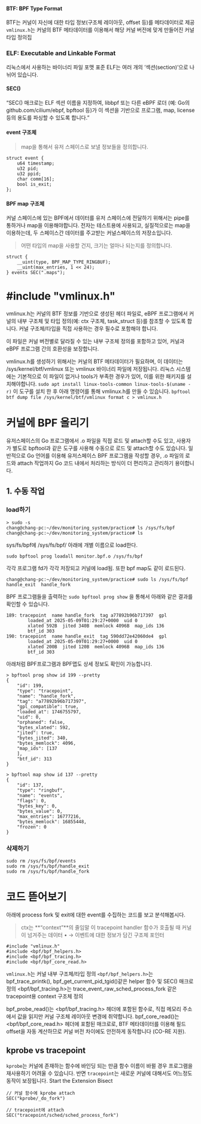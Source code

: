 #### BTF: BPF Type Format
BTF는 커널이 자신에 대한 타입 정보(구조체 레이아웃, offset 등)를 메타데이터로 제공
`vmlinux.h`는 커널의 BTF 메타데이터를 이용해서 해당 커널 버전에 맞게 만들어진 커널 타입 정의집

### ELF: Executable and Linkable Format
리눅스에서 사용하는 바이너리 파일 포맷 표준
ELF는 여러 개의 ’섹션(section)’으로 나뉘어 있습니다.

#### SEC()
“SEC() 매크로는 ELF 섹션 이름을 지정하여, libbpf 또는 다른 eBPF 로더 (예: Go의 github.com/cilium/ebpf, bpftool 등)가 이 섹션을 기반으로 프로그램, map, license 등의 용도를 파싱할 수 있도록 합니다.”


#### event 구조체
> map을 통해서 유저 스페이스로 보낼 정보들을 정의합니다.
```
struct event {
    u64 timestamp;
    u32 pid;
    u32 ppid;
    char comm[16];
    bool is_exit;
};
```

#### BPF map 구조체
커널 스페이스에 있는 BPF에서 데이터를 유저 스페이스에 전달하기 위해서는 
pipe를 통하거나 map을 이용해야합니다.
전자는 테스트용에 사용되고, 실질적으로는 map을 이용하는데, 두 스페이스간 데이터를 주고받는 커널스페이스의 저장소입니다.

> 어떤 타입의 map을 사용할 건지, 크기는 얼마나 되는지를 정의합니다.
```
struct {
    __uint(type, BPF_MAP_TYPE_RINGBUF);
    __uint(max_entries, 1 << 24);
} events SEC(".maps");
```

# #include "vmlinux.h"
vmlinux.h는 커널의 BTF 정보를 기반으로 생성된 헤더 파일로, eBPF 프로그램에서 커널의 내부 구조체 및 타입 정의(예: ctx 구조체, task_struct 등)를 참조할 수 있도록 합니다. 커널 구조체/타입을 직접 사용하는 경우 필수로 포함해야 합니다.

이 파일은 커널 버전별로 달라질 수 있는 내부 구조체 정의를 포함하고 있어, 커널과 eBPF 프로그램 간의 호환성을 보장합니다.

vmlinux.h를 생성하기 위해서는 커널의 BTF 메타데이터가 필요하며, 이 데이터는 /sys/kernel/btf/vmlinux 또는 vmlinux 바이너리 파일에 저장됩니다.
리눅스 시스템에는 기본적으로 이 파일이 없거나 tools가 부족한 경우가 있어, 이를 위한 패키지를 설치해야합니다.
`sudo apt install linux-tools-common linux-tools-$(uname -r)`
이 도구를 설치 한 후 아래 명령어를 통해 vmlinux.h를 만들 수 있습니다.
`bpftool btf dump file /sys/kernel/btf/vmlinux format c > vmlinux.h`


# 커널에 BPF 올리기
유저스페이스의 Go 프로그램에서 .o 파일을 직접 로드 및 attach할 수도 있고, 사용자가 별도로 bpftool과 같은 도구를 사용해 수동으로 로드 및 attach할 수도 있습니다.
일반적으로 Go 언어를 이용해 유저스페이스 BPF 프로그램을 작성할 경우, .o 파일의 로드와 attach 작업까지 Go 코드 내에서 처리하는 방식이 더 편리하고 관리하기 용이합니다.

## 1. 수동 작업
### load하기
```
> sudo -s
chang@chang-pc:~/dev/monitoring_system/practice# ls /sys/fs/bpf
chang@chang-pc:~/dev/monitoring_system/practice# ls
```

sys/fs/bpf에 /sys/fs/bpf/ 아래에 개별 이름으로 load한다.
```
sudo bpftool prog loadall monitor.bpf.o /sys/fs/bpf

```

각각 프로그램 fd가 각각 저장되고 커널에 load됨. 또한 bpf map도 같이 로드된다.
```
chang@chang-pc:~/dev/monitoring_system/practice# sudo ls /sys/fs/bpf
handle_exit  handle_fork
```

BPF 프로그램들을 출력하는 `sudo bpftool prog show` 을 통해서 아래와 같은 결과를 확인할 수 있습니다.
```
189: tracepoint  name handle_fork  tag a77892b96b717397  gpl
        loaded_at 2025-05-09T01:29:27+0000  uid 0
        xlated 592B  jited 340B  memlock 4096B  map_ids 136
        btf_id 303
190: tracepoint  name handle_exit  tag 590dd72e42060de4  gpl
        loaded_at 2025-05-09T01:29:27+0000  uid 0
        xlated 200B  jited 120B  memlock 4096B  map_ids 136
        btf_id 303
```


아래처럼 BPF프로그램과 BPF맵도 상세 정보도 확인이 가능합니다.
```
> bpftool prog show id 199 --pretty
{
    "id": 199,
    "type": "tracepoint",
    "name": "handle_fork",
    "tag": "a77892b96b717397",
    "gpl_compatible": true,
    "loaded_at": 1746755797,
    "uid": 0,
    "orphaned": false,
    "bytes_xlated": 592,
    "jited": true,
    "bytes_jited": 340,
    "bytes_memlock": 4096,
    "map_ids": [137
    ],
    "btf_id": 313
}
```

```
> bpftool map show id 137 --pretty
{
    "id": 137,
    "type": "ringbuf",
    "name": "events",
    "flags": 0,
    "bytes_key": 0,
    "bytes_value": 0,
    "max_entries": 16777216,
    "bytes_memlock": 16855448,
    "frozen": 0
}
```

### 삭제하기
```
sudo rm /sys/fs/bpf/events
sudo rm /sys/fs/bpf/handle_exit
sudo rm /sys/fs/bpf/handle_fork
```

# 코드 뜯어보기
아래에 process fork 및 exit에 대한 event를 수집하는 코드를 보고 분석해봅시다.

> ctx는 **“context”**의 줄임말
	이 tracepoint handler 함수가 호출될 때 커널이 넘겨주는 데이터
	•	→ 이벤트에 대한 정보가 담긴 구조체 포인터

```
#include "vmlinux.h"
#include <bpf/bpf_helpers.h>
#include <bpf/bpf_tracing.h>
#include <bpf/bpf_core_read.h>
```
`vmlinux.h`는 커널 내부 구조체/타입 정의
`<bpf/bpf_helpers.h>`는 bpf_trace_printk(), bpf_get_current_pid_tgid()같은 helper 함수 및 SEC() 매크로 정의
<bpf/bpf_tracing.h>는 trace_event_raw_sched_process_fork 같은 tracepoint용 context 구조체 정의

bpf_probe_read()는 <bpf/bpf_tracing.h> 헤더에 포함된 함수로, 직접 메모리 주소에서 값을 읽지만 커널 구조체 레이아웃 변경에 취약합니다.
bpf_core_read()는 <bpf/bpf_core_read.h> 헤더에 포함된 매크로로, BTF 메타데이터를 이용해 필드 offset을 자동 계산하므로 커널 버전 차이에도 안전하게 동작합니다 (CO-RE 지원).


## kprobe vs tracepoint
`kprobe`는 커널에 존재하는 함수에 바인딩 되는 만큼 함수 이름이 바뀔 경우 프로그램을 재사용하기 어려울 수 있습니다. 반면  `tracepoint`는 새로운 커널에 대해서도 어느정도 동작이 보장됩니다.
Start the Extension Bisect
```
// 커널 함수에 kprobe attach
SEC("kprobe/_do_fork")

// tracepoint에 attach
SEC("tracepoint/sched/sched_process_fork")
```